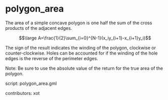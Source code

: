 polygon_area
============

The area of a simple concave polygon is one half the sum of the cross products of the adjacent edges. 

$$\large A=\frac{1}{2}\sum_{i=0}^{N-1}(x_iy_{i+1}-x_{i+1}y_i)$$

The sign of the result indicates the winding of the polygon, clockwise or counter-clockwise.
Holes can be accounted for if the winding of the hole edges is the reverse of the perimeter edges.

Note: Be sure to use the absolute value of the return for the true area of the polygon.

script: polygon_area.gml

contributors: xot
